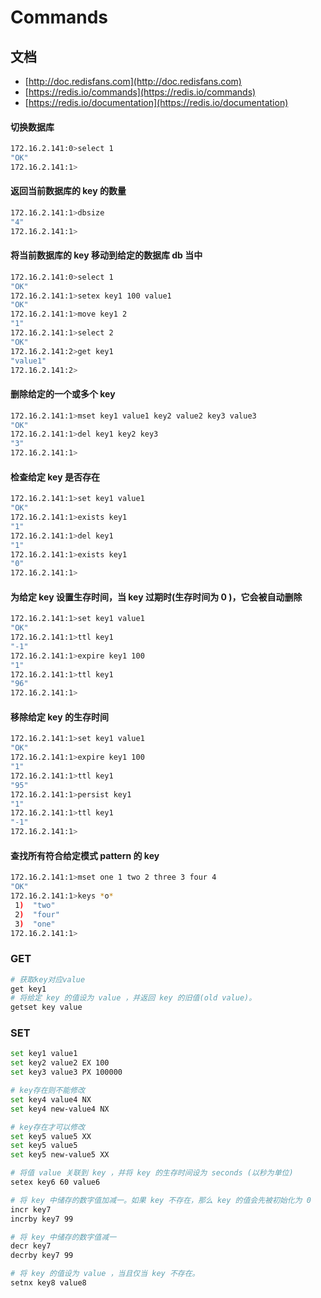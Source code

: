 # Commands

## 文档

- [http://doc.redisfans.com](http://doc.redisfans.com)
- [https://redis.io/commands](https://redis.io/commands)
- [https://redis.io/documentation](https://redis.io/documentation)


#### 切换数据库
```sh
172.16.2.141:0>select 1
"OK"
172.16.2.141:1>
```

#### 返回当前数据库的 key 的数量
```sh
172.16.2.141:1>dbsize
"4"
172.16.2.141:1>
```

#### 将当前数据库的 key 移动到给定的数据库 db 当中
```sh
172.16.2.141:0>select 1
"OK"
172.16.2.141:1>setex key1 100 value1
"OK"
172.16.2.141:1>move key1 2
"1"
172.16.2.141:1>select 2
"OK"
172.16.2.141:2>get key1
"value1"
172.16.2.141:2>
```

#### 删除给定的一个或多个 key
```sh
172.16.2.141:1>mset key1 value1 key2 value2 key3 value3
"OK"
172.16.2.141:1>del key1 key2 key3
"3"
172.16.2.141:1>
```

#### 检查给定 key 是否存在
```sh
172.16.2.141:1>set key1 value1
"OK"
172.16.2.141:1>exists key1
"1"
172.16.2.141:1>del key1
"1"
172.16.2.141:1>exists key1
"0"
172.16.2.141:1>
```

#### 为给定 key 设置生存时间，当 key 过期时(生存时间为 0 )，它会被自动删除
```sh
172.16.2.141:1>set key1 value1
"OK"
172.16.2.141:1>ttl key1
"-1"
172.16.2.141:1>expire key1 100
"1"
172.16.2.141:1>ttl key1
"96"
172.16.2.141:1>
```

#### 移除给定 key 的生存时间
```sh
172.16.2.141:1>set key1 value1
"OK"
172.16.2.141:1>expire key1 100
"1"
172.16.2.141:1>ttl key1
"95"
172.16.2.141:1>persist key1
"1"
172.16.2.141:1>ttl key1
"-1"
172.16.2.141:1>
```

#### 查找所有符合给定模式 pattern 的 key
```sh
172.16.2.141:1>mset one 1 two 2 three 3 four 4
"OK"
172.16.2.141:1>keys *o*
 1)  "two"
 2)  "four"
 3)  "one"
172.16.2.141:1>
```

### GET
```sh
# 获取key对应value
get key1
# 将给定 key 的值设为 value ，并返回 key 的旧值(old value)。
getset key value
```

### SET
```sh
set key1 value1
set key2 value2 EX 100
set key3 value3 PX 100000

# key存在则不能修改
set key4 value4 NX
set key4 new-value4 NX

# key存在才可以修改
set key5 value5 XX
set key5 value5
set key5 new-value5 XX

# 将值 value 关联到 key ，并将 key 的生存时间设为 seconds (以秒为单位)
setex key6 60 value6

# 将 key 中储存的数字值加减一。如果 key 不存在，那么 key 的值会先被初始化为 0 
incr key7
incrby key7 99

# 将 key 中储存的数字值减一
decr key7
decrby key7 99

# 将 key 的值设为 value ，当且仅当 key 不存在。
setnx key8 value8
```